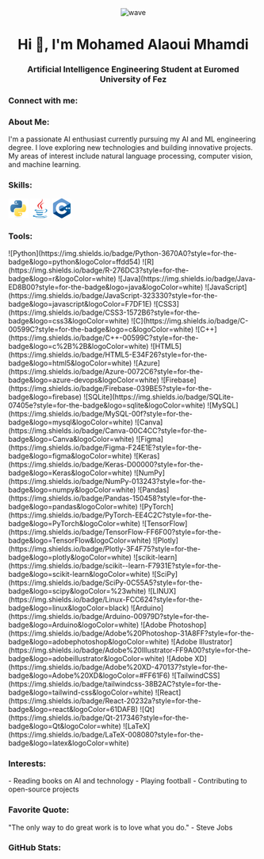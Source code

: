 <div align="center">
  <img src="https://github.com/MohamedAlaouiMhamdi/MohamedAlaouiMhamdi/assets/98537138/99a89849-b701-43b8-8109-b25645ad9750" alt="wave">
</div>

<h1 align="center">Hi 👋, I'm Mohamed Alaoui Mhamdi</h1>
<h3 align="center">Artificial Intelligence Engineering Student at Euromed University of Fez</h3>

<h3 align="left">Connect with me:</h3>
<p align="left">
  <!-- Add your social media links here -->
</p>

<h3 align="left">About Me:</h3>
<p align="left">
  I'm a passionate AI enthusiast currently pursuing my AI and ML engineering degree. I love exploring new technologies and building innovative projects. My areas of interest include natural language processing, computer vision, and machine learning.
</p>

<h3 align="left">Skills:</h3>
<p align="left">
  <img src="https://raw.githubusercontent.com/devicons/devicon/master/icons/python/python-original.svg" alt="Python" width="40" height="40"/>
  <img src="https://raw.githubusercontent.com/devicons/devicon/master/icons/java/java-original.svg" alt="Java" width="40" height="40"/>
  <img src="https://raw.githubusercontent.com/devicons/devicon/master/icons/cplusplus/cplusplus-original.svg" alt="C++" width="40" height="40"/>
  <!-- Add more skills using Devicon icons -->
</p>

<h3 align="left">Tools:</h3>
![Python](https://img.shields.io/badge/Python-3670A0?style=for-the-badge&logo=python&logoColor=ffdd54) ![R](https://img.shields.io/badge/R-276DC3?style=for-the-badge&logo=r&logoColor=white) ![Java](https://img.shields.io/badge/Java-ED8B00?style=for-the-badge&logo=java&logoColor=white) ![JavaScript](https://img.shields.io/badge/JavaScript-323330?style=for-the-badge&logo=javascript&logoColor=F7DF1E) ![CSS3](https://img.shields.io/badge/CSS3-1572B6?style=for-the-badge&logo=css3&logoColor=white) ![C](https://img.shields.io/badge/C-00599C?style=for-the-badge&logo=c&logoColor=white) ![C++](https://img.shields.io/badge/C++-00599C?style=for-the-badge&logo=c%2B%2B&logoColor=white) ![HTML5](https://img.shields.io/badge/HTML5-E34F26?style=for-the-badge&logo=html5&logoColor=white) ![Azure](https://img.shields.io/badge/Azure-0072C6?style=for-the-badge&logo=azure-devops&logoColor=white) ![Firebase](https://img.shields.io/badge/Firebase-039BE5?style=for-the-badge&logo=firebase) ![SQLite](https://img.shields.io/badge/SQLite-07405e?style=for-the-badge&logo=sqlite&logoColor=white) ![MySQL](https://img.shields.io/badge/MySQL-00f?style=for-the-badge&logo=mysql&logoColor=white) ![Canva](https://img.shields.io/badge/Canva-00C4CC?style=for-the-badge&logo=Canva&logoColor=white) ![Figma](https://img.shields.io/badge/Figma-F24E1E?style=for-the-badge&logo=figma&logoColor=white) ![Keras](https://img.shields.io/badge/Keras-D00000?style=for-the-badge&logo=Keras&logoColor=white) ![NumPy](https://img.shields.io/badge/NumPy-013243?style=for-the-badge&logo=numpy&logoColor=white) ![Pandas](https://img.shields.io/badge/Pandas-150458?style=for-the-badge&logo=pandas&logoColor=white) ![PyTorch](https://img.shields.io/badge/PyTorch-EE4C2C?style=for-the-badge&logo=PyTorch&logoColor=white) ![TensorFlow](https://img.shields.io/badge/TensorFlow-FF6F00?style=for-the-badge&logo=TensorFlow&logoColor=white) ![Plotly](https://img.shields.io/badge/Plotly-3F4F75?style=for-the-badge&logo=plotly&logoColor=white) ![scikit-learn](https://img.shields.io/badge/scikit--learn-F7931E?style=for-the-badge&logo=scikit-learn&logoColor=white) ![SciPy](https://img.shields.io/badge/SciPy-0C55A5?style=for-the-badge&logo=scipy&logoColor=%23white) ![LINUX](https://img.shields.io/badge/Linux-FCC624?style=for-the-badge&logo=linux&logoColor=black) ![Arduino](https://img.shields.io/badge/Arduino-00979D?style=for-the-badge&logo=Arduino&logoColor=white) ![Adobe Photoshop](https://img.shields.io/badge/Adobe%20Photoshop-31A8FF?style=for-the-badge&logo=adobephotoshop&logoColor=white) ![Adobe Illustrator](https://img.shields.io/badge/Adobe%20Illustrator-FF9A00?style=for-the-badge&logo=adobeillustrator&logoColor=white) ![Adobe XD](https://img.shields.io/badge/Adobe%20XD-470137?style=for-the-badge&logo=Adobe%20XD&logoColor=#FF61F6) ![TailwindCSS](https://img.shields.io/badge/tailwindcss-38B2AC?style=for-the-badge&logo=tailwind-css&logoColor=white) ![React](https://img.shields.io/badge/React-20232a?style=for-the-badge&logo=react&logoColor=61DAFB) ![Qt](https://img.shields.io/badge/Qt-217346?style=for-the-badge&logo=Qt&logoColor=white) ![LaTeX](https://img.shields.io/badge/LaTeX-008080?style=for-the-badge&logo=latex&logoColor=white)


<h3 align="left">Interests:</h3>
<p align="left">
  - Reading books on AI and technology
  - Playing football
  - Contributing to open-source projects
</p>

<h3 align="left">Favorite Quote:</h3>
<p align="left">
  "The only way to do great work is to love what you do." - Steve Jobs
</p>

<h3 align="left">GitHub Stats:</h3>
<p align="left">
  <!-- Add your GitHub stats using GitHub Readme Stats: https://github.com/anuraghazra/github-readme-stats -->
</p>
